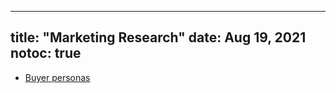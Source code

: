 
---
title: "Marketing Research"
date: Aug 19, 2021
notoc: true
---

- [Buyer personas](notes/buyer-personas.md)